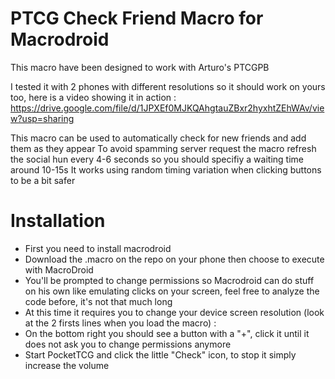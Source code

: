 # PTCG Check Friend Macro for Macrodroid

This macro have been designed to work with Arturo's PTCGPB

I tested it with 2 phones with different resolutions so it should work on yours too, here is a video showing it in action : 
https://drive.google.com/file/d/1JPXEf0MJKQAhgtauZBxr2hyxhtZEhWAv/view?usp=sharing

This macro can be used to automatically check for new friends and add them as they appear
To avoid spamming server request the macro refresh the social hun every 4-6 seconds so you should specifiy a waiting time around 10-15s 
It works using random timing variation when clicking buttons to be a bit safer

# Installation

- First you need to install macrodroid
- Download the .macro on the repo on your phone then choose to execute with MacroDroid
- You'll be prompted to change permissions so Macrodroid can do stuff on his own like emulating clicks on your screen, feel free to analyze the code before, it's not that much long
- At this time it requires you to change your device screen resolution (look at the 2 firsts lines when you load the macro) :
- On the bottom right you should see a button with a "+", click it until it does not ask you to change permissions anymore
- Start PocketTCG and click the little "Check" icon, to stop it simply increase the volume


